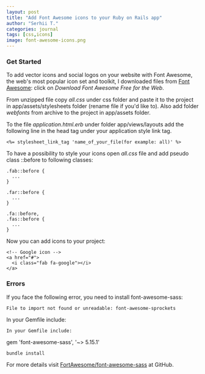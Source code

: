 ```yaml
---
layout: post
title: "Add Font Awesome icons to your Ruby on Rails app"
author: "Serhii T."
categories: journal
tags: [css,icons]
image: font-awesome-icons.png
---
```


### Get Started

To add vector icons and social logos on your website with Font Awesome, the web's most popular icon set and toolkit, I downloaded files from [Font Awesome](https://fontawesome.com/v5.15/how-to-use/on-the-web/setup/hosting-font-awesome-yourself): click on _Download Font Awesome Free for the Web_.

From unzipped file copy _all.css_ under css folder and paste it to the project in app/assets/stylesheets folder (rename file if you'd like to).
Also add folder _webfonts_ from archive to the project in app/assets folder.

To the file _application.html.erb_ under folder app/views/layouts add the following line in the head tag under your application style link tag. 

```
<%= stylesheet_link_tag 'name_of_your_file(for example: all)' %>
```

To have a possibility to style your icons open _all.css_ file and add pseudo class ::before to following classes:

```
.fab::before {
  ...
}

.far::before {
  ...
}

.fa::before,
.fas::before {
  ... 
}
```

Now you can add icons to your project:
```
<!-- Google icon -->
<a href="#">
  <i class="fab fa-google"></i>
</a>
```

### Errors

If you face the following error, you need to install font-awesome-sass:
```
File to import not found or unreadable: font-awesome-sprockets
```

In your Gemfile include:
```
In your Gemfile include:
```
gem 'font-awesome-sass', '~> 5.15.1'
```
bundle install
```
For more details visit [FortAwesome/font-awesome-sass](https://github.com/FortAwesome/font-awesome-sass) at GitHub.

